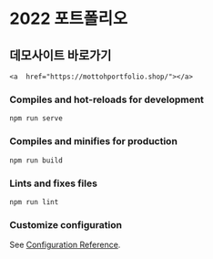 # 2022 포트폴리오

## 데모사이트 바로가기
```
<a  href="https://mottohportfolio.shop/"></a>
```

### Compiles and hot-reloads for development
```
npm run serve
```

### Compiles and minifies for production
```
npm run build
```

### Lints and fixes files
```
npm run lint
```

### Customize configuration
See [Configuration Reference](https://cli.vuejs.org/config/).
